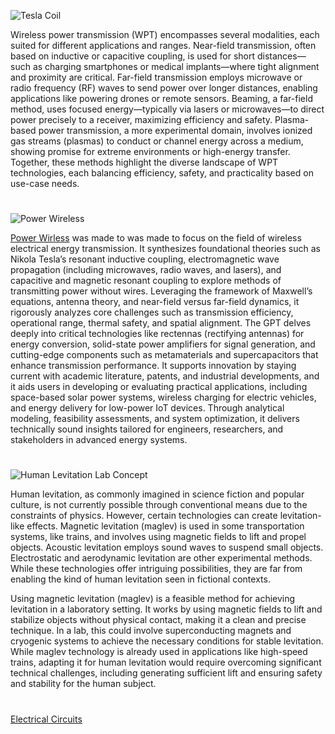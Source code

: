 ![Tesla Coil](https://github.com/user-attachments/assets/e2cf7f6d-e061-45b2-8034-f0dfaca1bbf5)

Wireless power transmission (WPT) encompasses several modalities, each suited for different applications and ranges. Near-field transmission, often based on inductive or capacitive coupling, is used for short distances—such as charging smartphones or medical implants—where tight alignment and proximity are critical. Far-field transmission employs microwave or radio frequency (RF) waves to send power over longer distances, enabling applications like powering drones or remote sensors. Beaming, a far-field method, uses focused energy—typically via lasers or microwaves—to direct power precisely to a receiver, maximizing efficiency and safety. Plasma-based power transmission, a more experimental domain, involves ionized gas streams (plasmas) to conduct or channel energy across a medium, showing promise for extreme environments or high-energy transfer. Together, these methods highlight the diverse landscape of WPT technologies, each balancing efficiency, safety, and practicality based on use-case needs.

#

![Power Wireless](https://github.com/user-attachments/assets/20dc5918-3802-4345-b503-ec6e70453cce)

[Power Wirless](https://chatgpt.com/g/g-6847900c827c8191a26c6e8cbcb56f6c-power-wireless) was made to was made to focus on the field of wireless electrical energy transmission. It synthesizes foundational theories such as Nikola Tesla’s resonant inductive coupling, electromagnetic wave propagation (including microwaves, radio waves, and lasers), and capacitive and magnetic resonant coupling to explore methods of transmitting power without wires. Leveraging the framework of Maxwell’s equations, antenna theory, and near-field versus far-field dynamics, it rigorously analyzes core challenges such as transmission efficiency, operational range, thermal safety, and spatial alignment. The GPT delves deeply into critical technologies like rectennas (rectifying antennas) for energy conversion, solid-state power amplifiers for signal generation, and cutting-edge components such as metamaterials and supercapacitors that enhance transmission performance. It supports innovation by staying current with academic literature, patents, and industrial developments, and it aids users in developing or evaluating practical applications, including space-based solar power systems, wireless charging for electric vehicles, and energy delivery for low-power IoT devices. Through analytical modeling, feasibility assessments, and system optimization, it delivers technically sound insights tailored for engineers, researchers, and stakeholders in advanced energy systems.

#

![Human Levitation Lab Concept](https://github.com/user-attachments/assets/cb69227d-225a-4568-8880-ff62fcf21493)

Human levitation, as commonly imagined in science fiction and popular culture, is not currently possible through conventional means due to the constraints of physics. However, certain technologies can create levitation-like effects. Magnetic levitation (maglev) is used in some transportation systems, like trains, and involves using magnetic fields to lift and propel objects. Acoustic levitation employs sound waves to suspend small objects. Electrostatic and aerodynamic levitation are other experimental methods. While these technologies offer intriguing possibilities, they are far from enabling the kind of human levitation seen in fictional contexts.

Using magnetic levitation (maglev) is a feasible method for achieving levitation in a laboratory setting. It works by using magnetic fields to lift and stabilize objects without physical contact, making it a clean and precise technique. In a lab, this could involve superconducting magnets and cryogenic systems to achieve the necessary conditions for stable levitation. While maglev technology is already used in applications like high-speed trains, adapting it for human levitation would require overcoming significant technical challenges, including generating sufficient lift and ensuring safety and stability for the human subject.

#

[Electrical Circuits](https://github.com/sourceduty/Electrical_Circuits)
